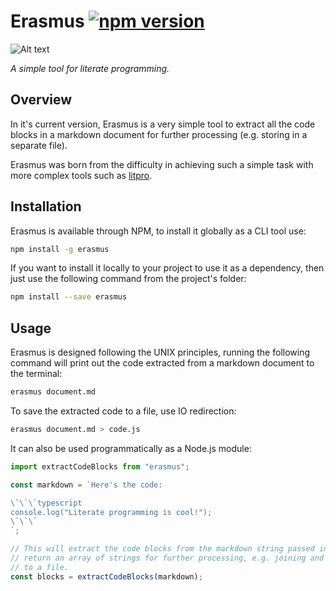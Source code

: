 Erasmus [![npm version](https://badge.fury.io/js/erasmus.svg)](https://badge.fury.io/js/erasmus)
=======
![Alt text](http://www.wga.hu/detail/h/holbein/hans_y/1525/07erasmu.jpg "Erasmus von Rotterdam, who gently lent his name for this project.")

*A simple tool for literate programming.*

Overview
--------
In it's current version, Erasmus is a very simple tool to extract all the code
blocks in a markdown document for further processing (e.g. storing in a separate
file).

Erasmus was born from the difficulty in achieving such a simple task with more
complex tools such as [litpro](https://github.com/jostylr/litpro).

Installation
------------
Erasmus is available through NPM, to install it globally as a CLI tool use:

```bash
npm install -g erasmus
```

If you want to install it locally to your project to use it as a
dependency, then just use the following command from the project's folder:

```bash
npm install --save erasmus
```

Usage
-----
Erasmus is designed following the UNIX principles, running the following command
will print out the code extracted from a markdown document to the terminal:

```bash
erasmus document.md
```

To save the extracted code to a file, use IO redirection:

```bash
erasmus document.md > code.js
```

It can also be used programmatically as a Node.js module:

```typescript
import extractCodeBlocks from "erasmus";

const markdown = `Here's the code:

\`\`\`typescript
console.log("Literate programming is cool!");
\`\`\`
`;

// This will extract the code blocks from the markdown string passed in and
// return an array of strings for further processing, e.g. joining and saving
// to a file.
const blocks = extractCodeBlocks(markdown);
```